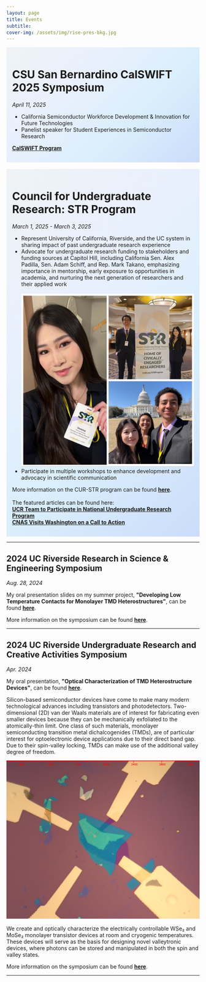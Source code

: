 ```yaml
---
layout: page
title: Events
subtitle: 
cover-img: /assets/img/rise-pres-bkg.jpg
---
```

<div class = "projects" style="padding:15px">
<h1> CSU San Bernardino CalSWIFT 2025 Symposium</h1>
<i>April 11, 2025</i>
  
<ul>
  <li>California Semiconductor Workforce Development & Innovation for Future Technologies</li>
  <li>Panelist speaker for Student Experiences in Semiconductor Research</li>
</ul>

<a href="/assets/files/calswift-program.pdf"><b>CalSWIFT Program</b></a>
</div>
<br>
<div class = "projects" style="padding:15px">
<h1> Council for Undergraduate Research: STR Program</h1>
<i>March 1, 2025 - March 3, 2025</i>
  <br>
<ul>
<li>Represent University of California, Riverside, and the UC system in sharing impact of past undergraduate research experience </li>
<li>Advocate for undergraduate research funding to stakeholders and funding sources at Capitol Hill, including California Sen. Alex Padilla, Sen. Adam Schiff, and Rep. Mark Takano, emphasizing importance in mentorship, early exposure to opportunities in academia, and nurturing the next generation of researchers and their applied work</li>
<br><img src="/assets/img/str-cur.jpg" alt="STR-CUR"><br>
<li>Participate in multiple workshops to enhance development and advocacy in scientific communication</li>
</ul>

More information on the CUR-STR program can be found <a href="https://www.cur.org/events-services/str-program/"><b>here</b></a>.
<br><br>
The featured articles can be found here:<br>
<a href="https://insideucr.ucr.edu/awards/2024/10/16/ucr-team-participate-national-undergraduate-research-program"><b>UCR Team to Participate in National Undergraduate Research Program</b></a>
<br>
<a href="https://cnas.ucr.edu/news/2025/03/20/cnas-visits-washington-call-action"><b>CNAS Visits Washington on a Call to Action</b></a>
</div>

---
## 2024 UC Riverside Research in Science & Engineering Symposium
*Aug. 28, 2024*

My oral presentation slides on my summer project, **"Developing Low Temperature Contacts for Monolayer TMD Heterostructures"**, can be found [**here**](assets/files/Vanessa-Kwong-RISE-Oral-Presentation.pdf).

More information on the symposium can be found [**here**](https://rise.ucr.edu/2024-risemarc-symposium).

---

## 2024 UC Riverside Undergraduate Research and Creative Activities Symposium
*Apr. 2024*

My oral presentation, **"Optical Characterization of TMD Heterostructure Devices"**, can be found [**here**](https://www.youtube.com/watch?v=1-5c_JY-Y90).

Silicon-based semiconductor devices have come to make many modern technological advances including transistors and photodetectors. Two-dimensional (2D) van der Waals materials are of interest for fabricating even smaller devices because they can be mechanically exfoliated to the atomically-thin limit. One class of such materials, monolayer semiconducting transition metal dichalcogenides (TMDs), are of particular interest for optoelectronic device applications due to their direct band gap. Due to their spin-valley locking, TMDs can make use of the additional valley degree of freedom.

![Monolayer WSe2 Device](assets/img/ugrs-dev.jpg)

We create and optically characterize the electrically controllable WSe₂ and MoSe₂ monolayer transistor devices at room and cryogenic temperatures. These devices will serve as the basis for designing novel valleytronic devices, where photons can be stored and manipulated in both the spin and valley states.

More information on the symposium can be found [**here**](https://engage.ucr.edu/research/symposium).

---

<br>

<style>

.projects {
    background: linear-gradient(-45deg, #cbdcfa, #d9eefc, #e9f0fd , #eff3f5);
    animation: gradient 15s ease infinite;
}

@keyframes gradient {
    0% {
        background-position: 0% 50%;
    }
    50% {
        background-position: 100% 50%;
    }
    100% {
        background-position: 0% 50%;
    }
}
</style>
